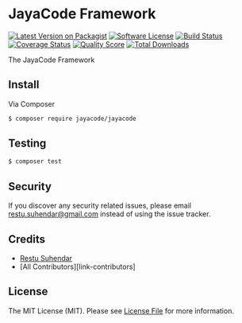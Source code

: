# JayaCode Framework

[![Latest Version on Packagist][ico-version]][link-packagist]
[![Software License][ico-license]](LICENSE.md)
[![Build Status][ico-travis]][link-travis]
[![Coverage Status][ico-scrutinizer]][link-scrutinizer]
[![Quality Score][ico-code-quality]][link-code-quality]
[![Total Downloads][ico-downloads]][link-downloads]

The JayaCode Framework

## Install

Via Composer

``` bash
$ composer require jayacode/jayacode
```

## Testing

``` bash
$ composer test
```

## Security

If you discover any security related issues, please email restu.suhendar@gmail.com instead of using the issue tracker.

## Credits

- [Restu Suhendar][link-author]
- [All Contributors][link-contributors]

## License

The MIT License (MIT). Please see [License File](LICENSE.md) for more information.

[ico-version]: https://img.shields.io/packagist/v/jayacode/jayacode.svg?style=flat-square
[ico-license]: https://img.shields.io/badge/license-MIT-brightgreen.svg?style=flat-square
[ico-travis]: https://img.shields.io/travis/jayacode/jayacode/master.svg?style=flat-square
[ico-scrutinizer]: https://img.shields.io/scrutinizer/coverage/g/jayacode/jayacode.svg?style=flat-square
[ico-code-quality]: https://img.shields.io/scrutinizer/g/jayacode/jayacode.svg?style=flat-square
[ico-downloads]: https://img.shields.io/packagist/dt/jayacode/jayacode.svg?style=flat-square

[link-packagist]: https://packagist.org/packages/jayacode/jayacode
[link-travis]: https://travis-ci.org/jayacode/jayacode
[link-scrutinizer]: https://scrutinizer-ci.com/g/jayacode/jayacode/code-structure
[link-code-quality]: https://scrutinizer-ci.com/g/jayacode/jayacode
[link-downloads]: https://packagist.org/packages/jayacode/jayacode
[link-author]: https://github.com/jayacode
